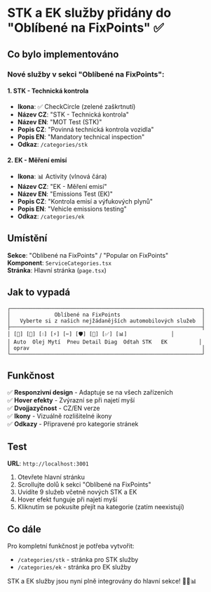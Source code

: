 # STK a EK služby přidány do "Oblíbené na FixPoints" ✅

## Co bylo implementováno

### Nové služby v sekci "Oblíbené na FixPoints":

#### 1. STK - Technická kontrola
- **Ikona**: ✅ CheckCircle (zelené zaškrtnutí)
- **Název CZ**: "STK - Technická kontrola"  
- **Název EN**: "MOT Test (STK)"
- **Popis CZ**: "Povinná technická kontrola vozidla"
- **Popis EN**: "Mandatory technical inspection"
- **Odkaz**: `/categories/stk`

#### 2. EK - Měření emisí  
- **Ikona**: 📊 Activity (vlnová čára)
- **Název CZ**: "EK - Měření emisí"
- **Název EN**: "Emissions Test (EK)" 
- **Popis CZ**: "Kontrola emisí a výfukových plynů"
- **Popis EN**: "Vehicle emissions testing"
- **Odkaz**: `/categories/ek`

## Umístění

**Sekce**: "Oblíbené na FixPoints" / "Popular on FixPoints"  
**Komponent**: `ServiceCategories.tsx`  
**Stránka**: Hlavní stránka (`page.tsx`)  

## Jak to vypadá

```
┌─────────────────────────────────────────────────────────────┐
│              Oblíbené na FixPoints                          │
│   Vyberte si z našich nejžádanějších automobilových služeb  │
├─────────────────────────────────────────────────────────────┤
│ [🔧] [🚗] [💧] [⚡] [✂️] [🛡️] [🚛] [✅] [📊]              │
│ Auto  Olej Mytí  Pneu Detail Diag  Odtah STK   EK          │
│ oprav                                                       │
└─────────────────────────────────────────────────────────────┘
```

## Funkčnost

✅ **Responzivní design** - Adaptuje se na všech zařízeních  
✅ **Hover efekty** - Zvýrazní se při najetí myší  
✅ **Dvojjazyčnost** - CZ/EN verze  
✅ **Ikony** - Vizuálně rozlišitelné ikony  
✅ **Odkazy** - Připravené pro kategorie stránek  

## Test

**URL**: `http://localhost:3001`

1. Otevřete hlavní stránku
2. Scrollujte dolů k sekci "Oblíbené na FixPoints"  
3. Uvidíte 9 služeb včetně nových STK a EK
4. Hover efekt funguje při najetí myší
5. Kliknutím se pokusíte přejít na kategorie (zatím neexistují)

## Co dále

Pro kompletní funkčnost je potřeba vytvořit:
- `/categories/stk` - stránka pro STK služby
- `/categories/ek` - stránka pro EK služby  

STK a EK služby jsou nyní plně integrovány do hlavní sekce! 🚗✅📊